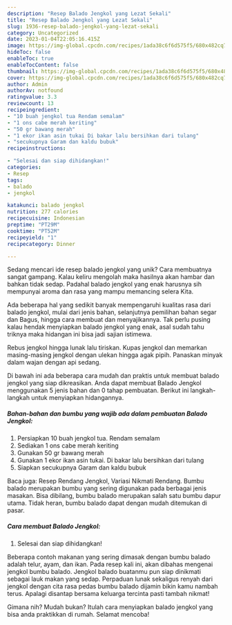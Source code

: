 ```yaml
---
description: "Resep Balado Jengkol yang Lezat Sekali"
title: "Resep Balado Jengkol yang Lezat Sekali"
slug: 1936-resep-balado-jengkol-yang-lezat-sekali
category: Uncategorized
date: 2023-01-04T22:05:16.415Z
image: https://img-global.cpcdn.com/recipes/1ada38c6f6d575f5/680x482cq70/balado-jengkol-foto-resep-utama.jpg
hideToc: false
enableToc: true
enableTocContent: false
thumbnail: https://img-global.cpcdn.com/recipes/1ada38c6f6d575f5/680x482cq70/balado-jengkol-foto-resep-utama.jpg
cover: https://img-global.cpcdn.com/recipes/1ada38c6f6d575f5/680x482cq70/balado-jengkol-foto-resep-utama.jpg
author: Admin
authorAv: notfound
ratingvalue: 3.3
reviewcount: 13
recipeingredient:
- "10 buah jengkol tua Rendam semalam"
- "1 ons cabe merah keriting"
- "50 gr bawang merah"
- "1 ekor ikan asin tukai Di bakar lalu bersihkan dari tulang"
- "secukupnya Garam dan kaldu bubuk"
recipeinstructions:

- "Selesai dan siap dihidangkan!"
categories:
- Resep
tags:
- balado
- jengkol

katakunci: balado jengkol 
nutrition: 277 calories
recipecuisine: Indonesian
preptime: "PT29M"
cooktime: "PT52M"
recipeyield: "1"
recipecategory: Dinner

---
```





Sedang mencari ide resep balado jengkol yang unik? Cara membuatnya sangat gampang. Kalau keliru mengolah maka hasilnya akan hambar dan bahkan tidak sedap. Padahal balado jengkol yang enak harusnya sih mempunyai aroma dan rasa yang mampu memancing selera Kita.





Ada beberapa hal yang sedikit banyak mempengaruhi kualitas rasa dari balado jengkol, mulai dari jenis bahan, selanjutnya pemilihan bahan segar dan Bagus, hingga cara membuat dan menyajikannya. Tak perlu pusing kalau hendak menyiapkan balado jengkol yang enak,      asal sudah tahu triknya maka hidangan ini bisa jadi sajian istimewa.














Rebus jengkol hingga lunak lalu tiriskan. Kupas jengkol dan memarkan masing-masing jengkol dengan ulekan hingga agak pipih. Panaskan minyak dalam wajan dengan api sedang.






Di bawah ini ada beberapa cara mudah dan praktis untuk membuat balado jengkol yang siap dikreasikan. Anda dapat membuat Balado Jengkol menggunakan 5 jenis bahan dan 0 tahap pembuatan. Berikut ini langkah-langkah untuk menyiapkan hidangannya.

<!--inarticleads1-->

##### Bahan-bahan dan bumbu yang wajib ada dalam pembuatan Balado Jengkol:

1. Persiapkan 10 buah jengkol tua. Rendam semalam
1. Sediakan 1 ons cabe merah keriting
1. Gunakan 50 gr bawang merah
1. Gunakan 1 ekor ikan asin tukai. Di bakar lalu bersihkan dari tulang
1. Siapkan secukupnya Garam dan kaldu bubuk


Baca juga: Resep Rendang Jengkol, Variasi Nikmati Rendang. Bumbu balado merupakan bumbu yang sering digunakan pada berbagai jenis masakan. Bisa dibilang, bumbu balado merupakan salah satu bumbu dapur utama. Tidak heran, bumbu balado dapat dengan mudah ditemukan di pasar. 

<!--inarticleads2-->

##### Cara membuat Balado Jengkol:


1. Selesai dan siap dihidangkan!

Beberapa contoh makanan yang sering dimasak dengan bumbu balado adalah telur, ayam, dan ikan. Pada resep kali ini, akan dibahas mengenai jengkol bumbu balado. Jengkol balado buatanmu pun siap dinikmati sebagai lauk makan yang sedap. Perpaduan lunak sekaligus renyah dari jengkol dengan cita rasa pedas bumbu balado dijamin bikin kamu nambah terus. Apalagi disantap bersama keluarga tercinta pasti tambah nikmat! 

Gimana nih? Mudah bukan? Itulah cara menyiapkan balado jengkol yang bisa anda praktikkan di rumah. Selamat mencoba!
